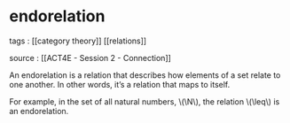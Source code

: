 # endorelation

tags
: [[category theory]] [[relations]]

source
: [[ACT4E - Session 2 - Connection]]

An endorelation is a relation that describes how elements of a set relate to one another. In other words, it&rsquo;s a relation that maps to itself.

For example, in the set of all natural numbers, \\(\N\\), the relation \\(\leq\\) is an endorelation.

